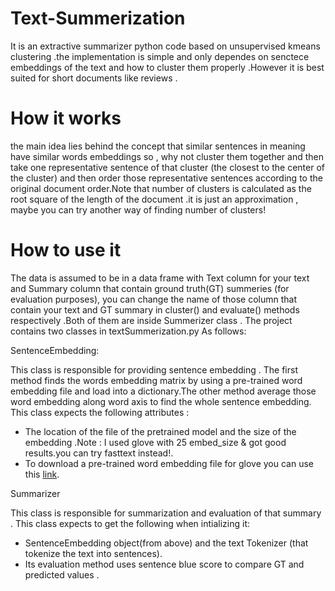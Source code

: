 # Text-Summerization
It is an extractive summarizer python code based on unsupervised kmeans clustering .the implementation is simple and only dependes on senctece embeddings of the text and how to cluster them properly .However it is best suited for short documents like reviews .
# How it works
the main idea lies behind the concept that similar sentences in meaning have similar words embeddings so , why not cluster them together and then take one representative sentence of that cluster (the closest to the center of the cluster) and then order those representative sentences according to the original document order.Note that number of clusters is calculated as the root square of the length of the document .it is just an approximation , maybe you can try another way of finding number of clusters!

# How to use it
The data is assumed to be in a data frame with Text column for your text and Summary column that contain ground truth(GT) summeries (for evaluation purposes), you can change the name of those column that contain your text  and GT summary in cluster() and evaluate() methods respectively .Both of them are inside Summerizer class .
The project contains two classes in textSummerization.py As follows:

SentenceEmbedding:

This class is responsible for providing sentence  embedding . The first method  finds the words embedding matrix by using a pre-trained word embedding file and load into a dictionary.The other method average those word embedding along word axis to find the whole sentence embedding. 
This class expects the following attributes :
- The location of the file of  the pretrained model  and the size of the embedding .Note : I used glove with 25 embed_size & got good results.you can try fasttext instead!.
- To download a pre-trained word embedding file for glove you can use this [link](https://zenodo.org/record/3237458/files/glove.twitter.27B.25d.txt.gz?download=1).

Summarizer

This class is responsible for summarization and evaluation of that summary . This class expects to get the following when intializing it:
- SentenceEmbedding object(from above) and the text Tokenizer (that tokenize the text into sentences).
- Its evaluation method uses sentence blue score to compare GT and predicted values .

